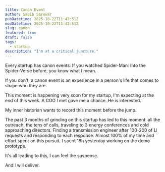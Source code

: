 ```yaml
---
title: Canon Event
author: Sabih Sarowar
pubDatetime: 2025-10-22T11:42:51Z
modDatetime: 2025-10-22T11:42:51Z
slug: canon
featured: true
draft: false
tags:
  - startup
description: "I'm at a critical juncture."
---
```


Every startup has canon events. If you watched Spider-Man: Into the Spider-Verse before, you know what I mean.

If you don't, a canon event is an experience in a person's life that comes to shape who they are. 

This moment is happening very soon for my startup, I'm expecting at the end of this week. A COO I met gave me a chance. He is interested. 

My inner historian wants to record this moment before the jump.

The past 3 months of grinding on this startup has led to this moment: all the outreach, the tens of calls, traveling to 3 energy conferences and cold approaching directors. Finding a transmission engineer after 100-200 of LI requests and responding to each response. Almost 100% of my time and effort spent on this pursuit. I spent 16h yesterday working on the demo prototype.

It's all leading to this, I can feel the suspense. 

And I will deliver.



